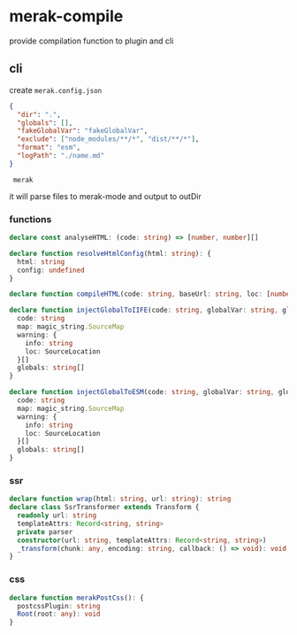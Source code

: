 # merak-compile
provide compilation function to plugin and cli


## cli
create `merak.config.json`
```json
{
  "dir": ".",
  "globals": [],
  "fakeGlobalVar": "fakeGlobalVar",
  "exclude": ["node_modules/**/*", "dist/**/*"],
  "format": "esm",
  "logPath": "./name.md"
}
```

```shell
 merak 
```
it will parse files to merak-mode and output to outDir


### functions
```ts
declare const analyseHTML: (code: string) => [number, number][]

declare function resolveHtmlConfig(html: string): {
  html: string
  config: undefined
}

declare function compileHTML(code: string, baseUrl: string, loc: [number, number][]): string

declare function injectGlobalToIIFE(code: string, globalVar: string, globals: string[], force?: boolean): {
  code: string
  map: magic_string.SourceMap
  warning: {
    info: string
    loc: SourceLocation
  }[]
  globals: string[]
}

declare function injectGlobalToESM(code: string, globalVar: string, globals: string[], force?: boolean): {
  code: string
  map: magic_string.SourceMap
  warning: {
    info: string
    loc: SourceLocation
  }[]
  globals: string[]
}
```

### ssr

```ts
declare function wrap(html: string, url: string): string
declare class SsrTransformer extends Transform {
  readonly url: string
  templateAttrs: Record<string, string>
  private parser
  constructor(url: string, templateAttrs: Record<string, string>)
  _transform(chunk: any, encoding: string, callback: () => void): void
}
```


### css

```ts
declare function merakPostCss(): {
  postcssPlugin: string
  Root(root: any): void
}
```
